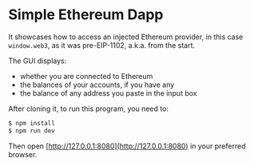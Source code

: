 # Simple Ethereum Dapp

It showcases how to access an injected Ethereum provider, in this case `window.web3`, as it was pre-EIP-1102, a.k.a. from the start.

The GUI displays:

* whether you are connected to Ethereum
* the balances of your accounts, if you have any
* the balance of any address you paste in the input box

After cloning it, to run this program, you need to:

```sh
$ npm install
$ npm run dev
```
Then open [http://127.0.0.1:8080](http://127.0.0.1:8080) in your preferred browser.